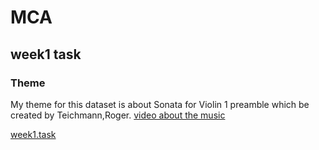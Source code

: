 # MCA
## week1 task
### Theme
 My theme for this dataset is about Sonata for Violin 1 preamble which be created by Teichmann,Roger.
 [video about the music](https://youtu.be/PUgqkyy49e4?si=wbbmwTQ-D-EmecAk)

[week1.task](week1.task)

